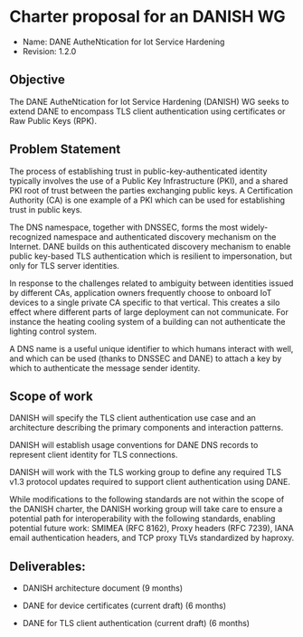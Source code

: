 # Charter proposal for an DANISH WG

- Name: DANE AutheNtication for Iot Service Hardening
- Revision: 1.2.0

## Objective

The DANE AutheNtication for Iot Service Hardening (DANISH) WG seeks to
extend DANE to encompass TLS client authentication using certificates or Raw Public Keys (RPK).

## Problem Statement

The process of establishing trust in public-key-authenticated identity
typically involves the use of a Public Key Infrastructure (PKI), and a
shared PKI root of trust between the parties exchanging public keys. A
Certification Authority (CA) is one example of a PKI which can be used for
establishing trust in public keys.

The DNS namespace, together with DNSSEC, forms the most widely-recognized
namespace and authenticated discovery mechanism on the Internet.
DANE builds on this authenticated discovery mechanism to enable public key-based
TLS authentication which is resilient to impersonation, but only for TLS
server identities.

In response to the challenges related to ambiguity between identities issued
by different CAs, application owners frequently choose to onboard IoT devices
to a single private CA specific to that vertical.
This creates a silo effect where different parts of large deployment can not
communicate.  For instance the heating cooling system of a building can not
authenticate the lighting control system.

A DNS name is a useful unique identifier to which humans interact with well,
and which can be used (thanks to DNSSEC and DANE) to attach a key by which to
authenticate the message sender identity.

## Scope of work

DANISH will specify the TLS client authentication use case and an
architecture describing the primary components and interaction patterns.

DANISH will establish usage conventions for DANE DNS records to represent
client identity for TLS connections. 

DANISH will work with the TLS working group to define any required
TLS v1.3 protocol updates required to support client authentication using
DANE.

While modifications to the following standards are not within the scope of
the DANISH charter, the DANISH working group will take care to ensure a
potential path for interoperability with the following standards, enabling
potential future work: SMIMEA (RFC 8162), Proxy headers (RFC 7239), IANA
email authentication headers, and TCP proxy TLVs standardized by haproxy.

## Deliverables:

* DANISH architecture document (9 months)

* DANE for device certificates (current draft) (6 months)

* DANE for TLS client authentication (current draft) (6 months)



